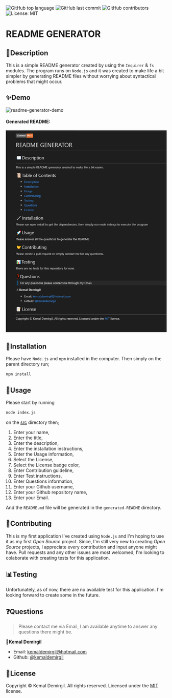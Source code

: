   ![GitHub top language](https://img.shields.io/github/languages/top/kemaldemirgil/README-GENERATOR?color=yellow&label=JavaScript&logo=javascript)
  ![GitHub last commit](https://img.shields.io/github/last-commit/kemaldemirgil/README-GENERATOR?label=Last%20Commit&logo=github&logoColor=green)
  ![GitHub contributors](https://img.shields.io/github/contributors/kemaldemirgil/README-GENERATOR?color=cyan&label=Contributors&logo=github&logoColor=cyan)
  ![License: MIT](https://img.shields.io/badge/License-MIT-purple.svg)
  # README GENERATOR

  ## 📖Description
  This is a simple README generator created by using the `Inquirer` & `fs` modules. The program runs on `Node.js` and it was created to make life a bit simpler by generating README files without worrying about syntactical problems that might occur.
  
  ## ✨Demo
  ![readme-generator-demo](images/README.gif)
  #### Generated README:
  ![readme-generator-demo](images/ss.PNG)
  
  ## 🔧Installation
  Please have `Node.js` and `npm` installed in the computer. Then simply on the parent directory run;
  ```bash
  npm install
  ```
  ## 🚀Usage
  Please start by running  
  ```bash
  node index.js
  ```
  on the <ins>src</ins> directory then; 
  
  1. Enter your name,
  2. Enter the title,
  3. Enter the description,
  4. Enter the installation instructions,
  5. Enter the Usage information,
  6. Select the License,
  7. Select the License badge color,
  8. Enter Contribution guideline,
  9. Enter Test instructions,
  10. Enter Questions information,
  11. Enter your Github username,
  12. Enter your Github repository name,
  13. Enter your Email.

  And the `README.md` file will be generated in the `generated-README` directory.

  ## 🤝Contributing
  This is my first application I've created using `Node.js` and I'm hoping to use it as my first *Open Source* project. Since, I'm still very new to creating *Open Source* projects, I appreciate every contribution and input anyone might have. Pull requests and any other issues are most welcomed, I'm looking to colaborate with creating tests for this application.

  ## 📊Testing
  Unfortunately, as of now, there are no available test for this application. I'm looking forward to create some in the future.

  ## ❓Questions
  > Please contact me via Email, I am available anytime to answer any questions there might be.
  
  👤**Kemal Demirgil**

  - Email: kemaldemirgil@hotmail.com
  - Github: [@kemaldemirgil](https://github.com/kemaldemirgil)

  ## 📝License
  Copyright © Kemal Demirgil. All rights reserved. Licensed under the [MIT](https://github.com/kemaldemirgil/README-GENERATOR/blob/main/LICENSE) license.
  
  

